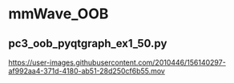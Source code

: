 # mmWave_OOB




## pc3_oob_pyqtgraph_ex1_50.py 
https://user-images.githubusercontent.com/2010446/156140297-af992aa4-371d-4180-ab51-28d250cf6b55.mov

